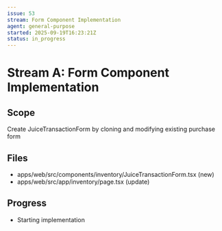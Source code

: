 ```yaml
---
issue: 53
stream: Form Component Implementation
agent: general-purpose
started: 2025-09-19T16:23:21Z
status: in_progress
---
```


# Stream A: Form Component Implementation

## Scope
Create JuiceTransactionForm by cloning and modifying existing purchase form

## Files
- apps/web/src/components/inventory/JuiceTransactionForm.tsx (new)
- apps/web/src/app/inventory/page.tsx (update)

## Progress
- Starting implementation
